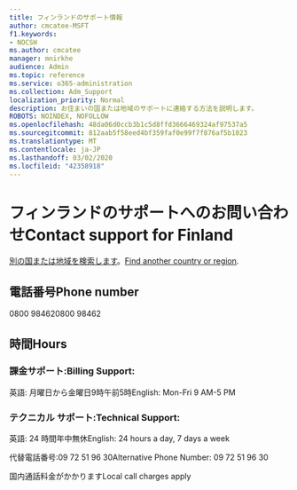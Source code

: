 ```yaml
---
title: フィンランドのサポート情報
author: cmcatee-MSFT
f1.keywords:
- NOCSH
ms.author: cmcatee
manager: mnirkhe
audience: Admin
ms.topic: reference
ms.service: o365-administration
ms.collection: Adm_Support
localization_priority: Normal
description: お住まいの国または地域のサポートに連絡する方法を説明します。
ROBOTS: NOINDEX, NOFOLLOW
ms.openlocfilehash: 48da06d0ccb3b1c5d8ffd3666469324af97537a5
ms.sourcegitcommit: 812aab5f58eed4bf359faf0e99f7f876af5b1023
ms.translationtype: MT
ms.contentlocale: ja-JP
ms.lasthandoff: 03/02/2020
ms.locfileid: "42358918"
---
```

# <a name="contact-support-for-finland"></a><span data-ttu-id="73b44-103">フィンランドのサポートへのお問い合わせ</span><span class="sxs-lookup"><span data-stu-id="73b44-103">Contact support for Finland</span></span>

<span data-ttu-id="73b44-104">[別の国または地域を検索します](../contact-support-for-business-products.md)。</span><span class="sxs-lookup"><span data-stu-id="73b44-104">[Find another country or region](../contact-support-for-business-products.md).</span></span>

## <a name="phone-number"></a><span data-ttu-id="73b44-105">電話番号</span><span class="sxs-lookup"><span data-stu-id="73b44-105">Phone number</span></span>
<span data-ttu-id="73b44-106">0800 98462</span><span class="sxs-lookup"><span data-stu-id="73b44-106">0800 98462</span></span>

## <a name="hours"></a><span data-ttu-id="73b44-107">時間</span><span class="sxs-lookup"><span data-stu-id="73b44-107">Hours</span></span>
### <a name="billing-support"></a><span data-ttu-id="73b44-108">課金サポート:</span><span class="sxs-lookup"><span data-stu-id="73b44-108">Billing Support:</span></span>

<span data-ttu-id="73b44-109">英語: 月曜日から金曜日9時午前5時</span><span class="sxs-lookup"><span data-stu-id="73b44-109">English: Mon-Fri 9 AM-5 PM</span></span>

### <a name="technical-support"></a><span data-ttu-id="73b44-110">テクニカル サポート:</span><span class="sxs-lookup"><span data-stu-id="73b44-110">Technical Support:</span></span>

<span data-ttu-id="73b44-111">英語: 24 時間年中無休</span><span class="sxs-lookup"><span data-stu-id="73b44-111">English: 24 hours a day, 7 days a week</span></span>

<span data-ttu-id="73b44-112">代替電話番号:09 72 51 96 30</span><span class="sxs-lookup"><span data-stu-id="73b44-112">Alternative Phone Number: 09 72 51 96 30</span></span>

<span data-ttu-id="73b44-113">国内通話料金がかかります</span><span class="sxs-lookup"><span data-stu-id="73b44-113">Local call charges apply</span></span>
